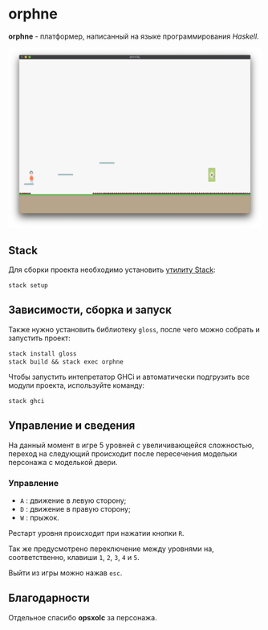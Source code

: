 # orphne
 
**orphne** - платформер, написанный на языке программирования *Haskell*. 
 
 ![example](img/screen.png)
 
## Stack

Для сборки проекта необходимо установить [утилиту Stack](https://www.haskellstack.org):

```
stack setup
```
## Зависимости, сборка и запуск

Также нужно установить библиотеку `gloss`, после чего можно собрать и запустить проект:

```
stack install gloss
stack build && stack exec orphne
```

Чтобы запустить интепретатор GHCi и автоматически подгрузить все модули проекта, используйте команду:

```
stack ghci
```

## Управление и сведения

На данный момент в игре 5 уровней c увеличивающейся сложностью, переход на следующий происходит после пересечения модельки персонажа с моделькой двери.

### Управление 

* `A` : движение в левую сторону;
* `D` : движение в правую сторону;
* `W` : прыжок.
 
Рестарт уровня происходит при нажатии кнопки `R`.

Так же предусмотрено переключение между уровнями на, соответственно, клавиши `1`, `2`, `3`, `4` и `5`.

Выйти из игры можно нажав `esc`.

## Благодарности

Отдельное спасибо **opsxolc** за персонажа.